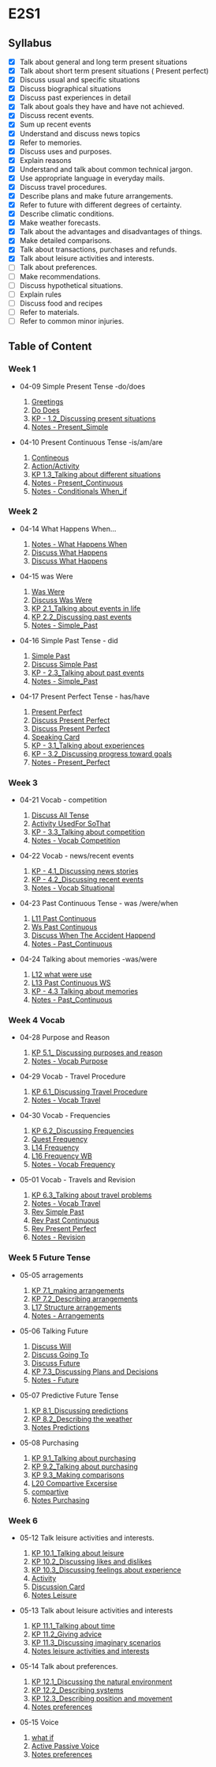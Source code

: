 # E2S1
## Syllabus
- [x] Talk about general and long term present situations 
- [x] Talk about short term present situations ( Present perfect) 
- [x] Discuss usual and specific situations 
- [x] Discuss biographical situations 
- [x] Discuss past experiences in detail 
- [x] Talk about goals they have and have not achieved. 
- [x] Discuss recent events. 
- [x] Sum up recent events 
- [x] Understand and discuss news topics 
- [x] Refer to memories. 
- [x] Discuss uses and purposes. 
- [x] Explain reasons 
- [x] Understand and talk about common technical jargon. 
- [x] Use appropriate language in everyday mails. 
- [x] Discuss travel procedures. 
- [x] Describe plans and make future arrangements. 
- [x] Refer to future with different degrees of certainty. 
- [x] Describe climatic conditions. 
- [x] Make weather forecasts. 
- [x] Talk about the advantages and disadvantages of things. 
- [x] Make detailed comparisons. 
- [x] Talk about transactions, purchases and refunds. 
- [x] Talk about leisure activities and interests. 
- [ ] Talk about preferences. 
- [ ] Make recommendations. 
- [ ] Discuss hypothetical situations. 
- [ ] Explain rules 
- [ ] Discuss food and recipes 
- [ ] Refer to materials. 
- [ ] Refer to common minor injuries.

## Table of Content

### Week 1
- 04-09 Simple Present Tense -do/does
    1. [Greetings](./class/04-09-01%20Greetings.pdf)
    2. [Do Does](./class/04-09-02%20Do%20Does.pdf)
    3. [KP - 1.2_Discussing present situations](./class/04-09-03%20U-2%20K.P%201.2.pdf)
    4. [Notes - Present_Simple](./notes/04-09-01%20do%20does.md)
    
- 04-10  Present Continuous Tense -is/am/are
    1. [Contineous](./class/04-10-01%20Continuous.pdf)
    2. [Action/Activity](./class/04-10-02%20action_activity.pdf)
    3. [KP 1.3_Talking about different situations](./class/04-10-03%20U-2%20KP%201.3.pdf)
    4. [Notes - Present_Continuous](./notes/04-10-01%20Present.md)
    5. [Notes - Conditionals When_if](./notes/04-10-02%20Conditionals.md)

### Week 2 
- 04-14 What Happens When...
    1. [Notes - What Happens When](./notes/04-14-01%20what_happens.md)
    2. [Discuss What Happens](./class/04-14-01%20what_happens.jpg)
    3. [Discuss What Happens](./class/04-14-02%20what_happens.pdf)

- 04-15 was Were
    1. [Was Were](./class/04-15-01%20was_were%20.pdf)
    2. [Discuss Was Were](./class/04-15-02%20was_were.jpg)
    3. [KP 2.1_Talking about events in life](./class/04-15-03%20U-2%20KP%202.1.pdf)
    4. [KP 2.2_Discussing past events](./class/04-15-04%20U-2%20KP%202.2.pdf)
    5. [Notes - Simple_Past](./notes/04-15-01%20SimplePast.md)
  
- 04-16 Simple Past Tense - did
    1. [Simple Past](./class/04-16-01%20SimplePast.pdf)
    2. [Discuss Simple Past](./class/04-16-02%20simple_past.jpg)
    3. [KP - 2.3_Talking about past events](./class/04-16-03%20U-2%20KP%202.3.pdf)
    4. [Notes - Simple_Past](./notes/04-16-01%20SimplePast.md)

- 04-17 Present Perfect Tense - has/have
    1. [Present Perfect](./class/04-17-01%20Present_Perfect.pdf)
    2. [Discuss Present Perfect](./class/04-17-02%20Present%20Perfect_Partner%20Discussion.pdf)
    3. [Discuss Present Perfect](./class/04-17-03%20pesresnt%20Perfect%20Discuss.jpg)
    4. [Speaking Card](./class/04-17-04%20pesresnt%20Perfect%20Speaking%20card.jpg)
    5. [KP - 3.1_Talking about experiences](./class/04-17-05%20U-3%20K.P.%203.1.pdf)
    6. [KP - 3.2_Discussing progress toward goals](./class/04-17-06%20U-3%20K.P.%203.2.pdf)
    7. [Notes - Present_Perfect](./notes/04-17-01%20Present_Perfect.md) 

### Week 3
- 04-21 Vocab - competition
    1. [Discuss All Tense](./class/04-21-01%20Discuss%20using_all%20tenses.jpg)
    2. [Activity UsedFor SoThat](./class/04-21-02%20used_for_so_that.jpg)
    3. [KP - 3.3_Talking about competition](./class/04-21-03%20U-3%20K.P.%203.3.pdf)
    4. [Notes - Vocab Competition](./notes/04-21-01%20Vocab-Competition.md)
    
- 04-22 Vocab - news/recent events
    1. [KP - 4.1_Discussing news stories](./class/04-22-01%20U-4%20K.P%204.1.pdf)
    2. [KP - 4.2_Discussing recent events](./class/04-22-02%20U-4%20K.P%204.2.pdf)
    3. [Notes - Vocab Situational](./notes/04-22-01%20Vocab-Situational.md)

- 04-23 Past Continuous Tense - was /were/when
    1. [L11 Past Continuous](./class/04-23-01%20Lesson%2011%20past_continuous.pdf)
    2. [Ws Past Continuous](./class/04-23-02%20past_continuous_ws.jpg)
    3. [Discuss When The Accident Happend](./class/04-23-03%20when_happened.jpg)
    4. [Notes - Past_Continuous](./notes/04-23-01%20past_continuous.md)

- 04-24 Talking about memories -was/were
    1. [L12 what were use](./class/04-24-01%20Lesson%2012%20what_were.pdf)
    2. [L13 Past Continuous WS](./class/04-24-02%20Lesson%2013%20past_continuous.pdf)
    3. [KP - 4.3 Talking about memories](./class/04-24-03%20U-4%20K.P%204.3.pdf)
    4. [Notes - Past_Continuous](./notes/04-24-01%20past_continuous_memories.md)

### Week 4 Vocab
- 04-28 Purpose and Reason
    1. [KP 5.1_ Discussing purposes and reason](./class/04-28-01%20U-5%20K.P%205.1.pdf)
    2. [Notes - Vocab Purpose](./notes/04-28-01%20Vocab-purpose_reason.md)

- 04-29 Vocab - Travel Procedure
    1. [KP 6.1_Discussing Travel Procedure](./class/04-29-01%20U-6%20K.P%206.1.pdf)
    2. [Notes - Vocab Travel](./notes/04-29-01%20Vocab-Travel.md)

- 04-30 Vocab - Frequencies
    1. [KP 6.2_Discussing Frequencies](./class/04-30-01%20U-6%20K.P%206.2.pdf)
    2. [Quest Frequency](./class/04-30-02%20frequencies.jpg)
    3. [L14 Frequency](./class/04-30-03%20Lesson%2014_H.W.pdf)
    4. [L16 Frequency WB](./class/04-30-04%20Lesson%2016_H.W.pdf)
    5. [Notes - Vocab Frequency](./notes/04-30-01%20Vocab-Frequencies.md)

- 05-01 Vocab - Travels and Revision
    1. [KP 6.3_Talking about travel problems](./class/05-01-01%20U-6%20K.P%206.3.pdf)
    2. [Notes - Vocab Travel](./notes/05-01-01%20Vocab-travel%20Proble.md)
    3. [Rev Simple Past](./class/05-01-02%20simple%20past.jpg)
    4. [Rev Past Continuous](./class/05-01-03%20past%20contineous.jpg)
    5. [Rev Present Perfect](./class/05-01-04%20perfect%20card.jpg)
    6. [Notes - Revision](./notes/05-01-02%20revision.md)

### Week 5 Future Tense
- 05-05 arragements
    1. [KP 7.1_making arrangements](./class/05-05-01%20U-7%20K.P%207.1.pdf)
    2. [KP 7.2_Describing arrangements](./class/05-05-02%20U-7%20K.P%207.2.pdf)
    3. [L17 Structure arrangements](./class/05-05-03%20Lesson%2017_H.W.pdf)
    4. [Notes - Arrangements](./notes/05-05-01%20arrangements.md)

- 05-06 Talking Future
    1. [Discuss Will](./class/05-06-01%20Discuss%20will.jpg)
    2. [Discuss Going To](./class/05-06-02%20Discuss%20going%20to.jpg)
    3. [Discuss Future](./class/05-06-03%20Discuss%20future.jpg)
    4. [KP 7.3_Discussing Plans and Decisions](./class/05-06-04%20U-7%20K.P%207.3.pdf)
    5. [Notes - Future](./notes/05-06-01%20taking%20future.md)

- 05-07 Predictive Future Tense
    1. [KP 8.1_Discussing predictions](./class/05-07-01%20U-8%20K.P%208.1.pdf)
    2. [KP 8.2_Describing the weather](./class/05-07-02%20U-8%20K.P%208.2.pdf)
    3. [Notes Predictions](./notes/05-07-01%20Predictions.md)
    
- 05-08 Purchasing
    1. [KP 9.1_Talking about purchasing](./class/05-08-01%20U-9%20K.P%209.1.pdf)
    2. [KP 9.2_Talking about purchasing](./class/05-08-02%20U-9%20K.P%209.2.pdf)
    3. [KP 9.3_Making comparisons](./class/05-08-03%20U-9%20K.P%209.3.pdf)
    4. [L20 Compartive Excersise](./class/05-08-05%20Lesson%2020_H.W.pdf)
    5. [compartive](./class/05-08-04%20Compartive.jpg)
    6. [Notes Purchasing](./notes/05-08-01%20Purchasing.md)

### Week 6

- 05-12 Talk leisure activities and interests. 
    1. [KP 10.1_Talking about leisure](./class/05-12-01%20U-10%20K.P%2010.1.pdf)
    2. [KP 10.2_Discussing likes and dislikes](./class/05-12-02%20U-10%20K.P%2010.2.pdf)
    3. [KP 10.3_Discussing feelings about experience](./class/05-12-03%20U-10%20K.P%2010.3.pdf)
    4. [Activity ](./class/05-12-04%20activity.jpg)
    5. [Discussion Card](./class/05-12-05%20discussion%20card.jpg)
    6. [Notes Leisure](./notes/05-12-01%20Leisure.md)

- 05-13 Talk about leisure activities and interests
    1. [KP 11.1_Talking about time](./class/05-13-01%20U-11%20K.P%2011.1.pdf)
    2. [KP 11.2_Giving advice](./class/05-13-02%20U-11%20K.P%2011.2.pdf)
    3. [KP 11.3_Discussing imaginary scenarios ](./class/05-13-03%20U-11%20K.P%2011.3.pdf)
    4. [Notes leisure activities and interests](./notes/05-13-01%20leisure%20interests.md)

- 05-14 Talk about preferences.
    1. [KP 12.1_Discussing the natural environment](./class/05-14-01%20U-12%20K.P%2012.1.pdf)
    2. [KP 12.2_Describing systems](./class/05-14-02%20U-12%20K.P%2012.2.pdf)
    3. [KP 12.3_Describing position and movement](./class/05-14-03%20U-12%20K.P%2012.3.pdf)
    4. [Notes preferences](./notes/05-14-01%20preferences.md)

- 05-15 Voice
    1. [what if](./class/05-15-01%20%20what%20if.jpg)
    2. [Active Passive Voice](./class/05-15-02%20E2S1_Lesson%2023_H.W.pdf)
    3. [Notes preferences](./notes/05-15-01%20voice.md)